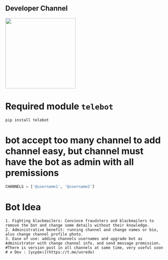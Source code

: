 
## Developer Channel ##
   <a href="https://t.me/+dXGotek2_RdjMWM8"><img src="https://img.shields.io/badge/My%20Channel%3F-here-inactive?&style=plastic?&logo=telegram" width=220px></a></p>
# Required module `telebot` 
```commandline
pip install telebot
```
# bot accept too many channel to add channel easy, but channel must have the bot as admin with all premissions
```python
CHANNELS = ['@username1', '@username2']
```
# Bot Idea
```commandline
1. Fighting blackmailers: Convince fraudsters and blackmailers to remove the bot and change some details without their knowledge.
2. Administrative benefit: running channel and change names or bio, also change channel profile photo.
3. Ease of use: adding channels usernames and upgrade bot as Administrator with change channel info, and send message premission.
#There is version post in all channels at same time, very useful soon
# ≭ Dev : [γεράκι](https://t.me/unredo)
